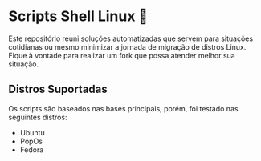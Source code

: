 # Scripts Shell Linux 🐧
Este repositório reuni soluções automatizadas que servem para situações cotidianas ou mesmo minimizar a jornada de migração de distros Linux. Fique à vontade para realizar um fork que possa atender melhor sua situação.

## Distros Suportadas
Os scripts são baseados nas bases principais, porém, foi testado nas seguintes distros:

- Ubuntu
- PopOs
- Fedora